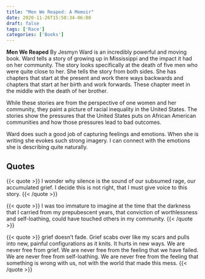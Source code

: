 ```yaml
---
title: "Men We Reaped: A Memoir"
date: 2020-11-26T15:58:34-06:00
draft: false
tags: ['Race']
categories: ['Books']
---
```


__Men We Reaped__ By Jesmyn Ward is an incredibly powerful and moving book. Ward tells a story of growing up in Mississippi and the impact it had on her community. The story looks specifically at the death of five men who were quite close to her. She tells the story from both sides. She has chapters that start at the present and work there ways backwards and chapters that start at her birth and work forwards. These chapter meet in the middle with the death of her brother.

While these stories are from the perspective of one women and her community, they paint a picture of racial inequality in the United States. The stories show the pressures that the United States puts on African American communities and how those pressures lead to bad outcomes.

Ward does such a good job of capturing feelings and emotions. When she is writing she evokes such strong imagery. I can connect with the emotions she is describing quite naturally.


## Quotes

{{< quote >}}
I wonder why silence is the sound of our subsumed rage, our accumulated grief. I decide this is not right, that I must give voice to this story.
{{< /quote >}}

{{< quote >}}
I was too immature to imagine at the time that the darkness that I carried from my prepubescent years, that conviction of worthlessness and self-loathing, could have touched others in my community.
{{< /quote >}}

{{< quote >}}
grief doesn’t fade. Grief scabs over like my scars and pulls into new, painful configurations as it knits. It hurts in new ways. We are never free from grief. We are never free from the feeling that we have failed. We are never free from self-loathing. We are never free from the feeling that something is wrong with us, not with the world that made this mess.
{{< /quote >}}
